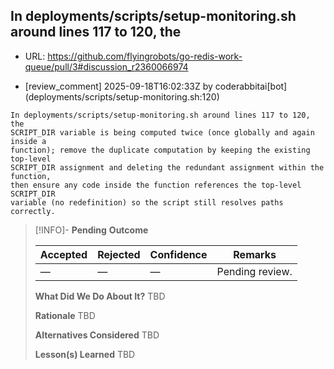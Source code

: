 ## In deployments/scripts/setup-monitoring.sh around lines 117 to 120, the

- URL: https://github.com/flyingrobots/go-redis-work-queue/pull/3#discussion_r2360066974

- [review_comment] 2025-09-18T16:02:33Z by coderabbitai[bot] (deployments/scripts/setup-monitoring.sh:120)

```text
In deployments/scripts/setup-monitoring.sh around lines 117 to 120, the
SCRIPT_DIR variable is being computed twice (once globally and again inside a
function); remove the duplicate computation by keeping the existing top-level
SCRIPT_DIR assignment and deleting the redundant assignment within the function,
then ensure any code inside the function references the top-level SCRIPT_DIR
variable (no redefinition) so the script still resolves paths correctly.
```

> [!INFO]- **Pending**
> **Outcome**
> 
> | Accepted | Rejected | Confidence | Remarks |
> |----------|----------|------------|---------|
> | — | — | — | Pending review. |
>
> **What Did We Do About It?**
> TBD
>
> **Rationale**
> TBD
>
> **Alternatives Considered**
> TBD
>
> **Lesson(s) Learned**
> TBD
